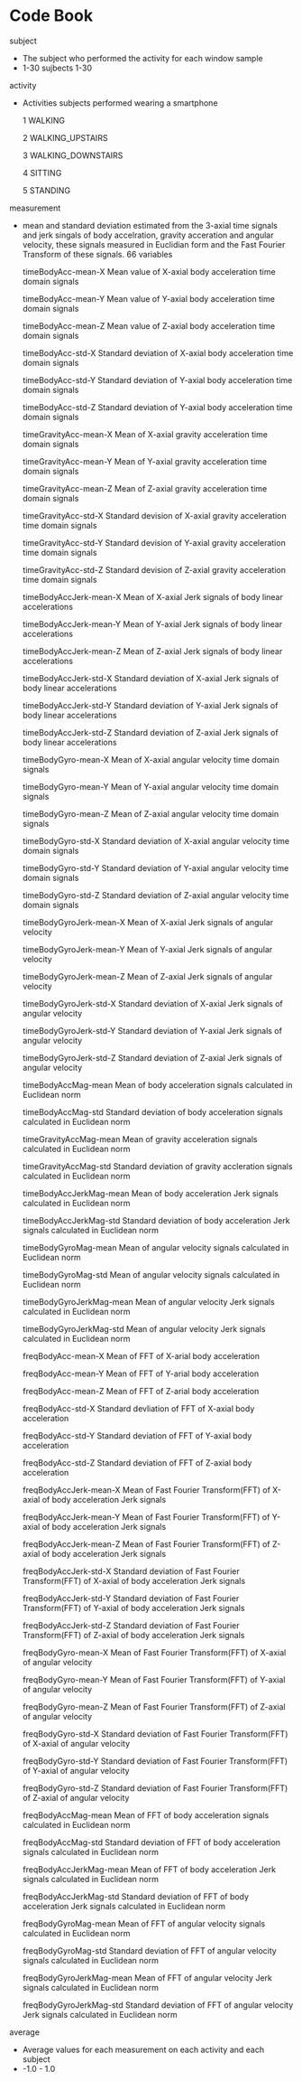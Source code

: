 Code Book
==========================


subject 
* The subject who performed the activity for each window sample
* 1-30  sujbects 1-30
  
activity
* Activities subjects performed wearing a smartphone 

  1  WALKING
  
  2  WALKING_UPSTAIRS
  
  3  WALKING_DOWNSTAIRS
  
  4  SITTING
  
  5 STANDING


measurement
* mean and standard deviation estimated from the 3-axial time signals and jerk singals of body accelration, gravity acceration and angular velocity, these signals measured in Euclidian form and the Fast Fourier Transform of these signals. 66 variables 

  timeBodyAcc-mean-X   Mean value of  X-axial body acceleration time domain signals
  
  timeBodyAcc-mean-Y   Mean value of Y-axial body acceleration time domain signals

  timeBodyAcc-mean-Z   Mean value of Z-axial body acceleration time domain signals

  timeBodyAcc-std-X    Standard deviation of X-axial body acceleration time domain signals
  
  timeBodyAcc-std-Y    Standard deviation of Y-axial body acceleration time domain signals  
  
  timeBodyAcc-std-Z    Standard deviation of Y-axial body acceleration time domain signals
  
  timeGravityAcc-mean-X   Mean of X-axial gravity acceleration time domain signals
  
  timeGravityAcc-mean-Y   Mean of Y-axial gravity acceleration time domain signals
  
  timeGravityAcc-mean-Z   Mean of Z-axial gravity acceleration time domain signals
  
  timeGravityAcc-std-X    Standard devision of X-axial gravity acceleration time domain signals 
  
  timeGravityAcc-std-Y    Standard devision of Y-axial gravity acceleration time domain signals
  
  timeGravityAcc-std-Z    Standard devision of Z-axial gravity acceleration time domain signals
  
  timeBodyAccJerk-mean-X  Mean of X-axial Jerk signals of body linear accelerations
  
  timeBodyAccJerk-mean-Y  Mean of Y-axial Jerk signals of body linear accelerations
  
  timeBodyAccJerk-mean-Z  Mean of Z-axial Jerk signals of body linear accelerations
  
  timeBodyAccJerk-std-X   Standard deviation of X-axial Jerk signals of body linear accelerations
  
  timeBodyAccJerk-std-Y   Standard deviation of Y-axial Jerk signals of body linear accelerations
  
  timeBodyAccJerk-std-Z   Standard deviation of Z-axial Jerk signals of body linear accelerations

  timeBodyGyro-mean-X     Mean of X-axial angular velocity time domain signals

  timeBodyGyro-mean-Y     Mean of Y-axial angular velocity time domain signals

  timeBodyGyro-mean-Z     Mean of Z-axial angular velocity time domain signals

  timeBodyGyro-std-X      Standard deviation of X-axial angular velocity time domain signals

  timeBodyGyro-std-Y      Standard deviation of Y-axial angular velocity time domain signals

  timeBodyGyro-std-Z      Standard deviation of  Z-axial angular velocity time domain signals

  timeBodyGyroJerk-mean-X Mean of X-axial Jerk signals of angular velocity

  timeBodyGyroJerk-mean-Y Mean of Y-axial Jerk signals of angular velocity

  timeBodyGyroJerk-mean-Z Mean of Z-axial Jerk signals of angular velocity

  timeBodyGyroJerk-std-X  Standard deviation of X-axial Jerk signals of angular velocity

  timeBodyGyroJerk-std-Y  Standard deviation of Y-axial Jerk signals of angular velocity

  timeBodyGyroJerk-std-Z  Standard deviation of Z-axial Jerk signals of angular velocity

  timeBodyAccMag-mean     Mean of body acceleration signals calculated in Euclidean norm

  timeBodyAccMag-std      Standard deviation of body acceleration signals calculated in Euclidean norm

  timeGravityAccMag-mean  Mean of gravity acceleration signals calculated in Euclidean norm

  timeGravityAccMag-std   Standard deviation of gravity accleration signals calculated in Euclidean norm

  timeBodyAccJerkMag-mean Mean of body acceleration Jerk signals calculated in Euclidean norm

  timeBodyAccJerkMag-std  Standard deviation of body acceleration Jerk signals calculated in Euclidean norm

  timeBodyGyroMag-mean    Mean of angular velocity signals calculated in Euclidean norm

  timeBodyGyroMag-std     Mean of angular velocity signals calculated in Euclidean norm

  timeBodyGyroJerkMag-mean Mean of angular velocity Jerk signals calculated in Euclidean norm

  timeBodyGyroJerkMag-std Mean of angular velocity Jerk signals calculated in Euclidean norm

  freqBodyAcc-mean-X      Mean of FFT of X-arial body acceleration

  freqBodyAcc-mean-Y      Mean of FFT of Y-arial body acceleration

  freqBodyAcc-mean-Z      Mean of FFT of Z-arial body acceleration

  freqBodyAcc-std-X       Standard devliation of FFT of X-axial body acceleration

  freqBodyAcc-std-Y       Standard deviation of FFT of Y-axial body acceleration

  freqBodyAcc-std-Z       Standard deviation of FFT of Z-axial body acceleration

  freqBodyAccJerk-mean-X  Mean of Fast Fourier Transform(FFT) of X-axial of body acceleration Jerk signals

  freqBodyAccJerk-mean-Y  Mean of Fast Fourier Transform(FFT) of Y-axial of body acceleration Jerk signals

  freqBodyAccJerk-mean-Z  Mean of Fast Fourier Transform(FFT) of Z-axial of body acceleration Jerk signals

  freqBodyAccJerk-std-X   Standard deviation of Fast Fourier Transform(FFT) of X-axial of body acceleration Jerk signals

  freqBodyAccJerk-std-Y   Standard deviation of Fast Fourier Transform(FFT) of Y-axial of body acceleration Jerk signals

  freqBodyAccJerk-std-Z   Standard deviation of Fast Fourier Transform(FFT) of Z-axial of body acceleration Jerk signals

  freqBodyGyro-mean-X     Mean of Fast Fourier Transform(FFT) of X-axial of angular velocity

  freqBodyGyro-mean-Y     Mean of Fast Fourier Transform(FFT) of Y-axial of angular velocity

  freqBodyGyro-mean-Z     Mean of Fast Fourier Transform(FFT) of Z-axial of angular velocity

  freqBodyGyro-std-X      Standard deviation of Fast Fourier Transform(FFT) of X-axial of angular velocity

  freqBodyGyro-std-Y      Standard deviation of Fast Fourier Transform(FFT) of Y-axial of angular velocity

  freqBodyGyro-std-Z      Standard deviation of Fast Fourier Transform(FFT) of Z-axial of angular velocity

  freqBodyAccMag-mean     Mean of FFT of body acceleration signals calculated in Euclidean norm

  freqBodyAccMag-std      Standard deviation of FFT of body acceleration signals calculated in Euclidean norm

  freqBodyAccJerkMag-mean Mean of FFT of body acceleration Jerk signals calculated in Euclidean norm

  freqBodyAccJerkMag-std  Standard deviation of FFT of body acceleration Jerk signals calculated in Euclidean norm

  freqBodyGyroMag-mean    Mean of FFT of angular velocity signals calculated in Euclidean norm
  
  freqBodyGyroMag-std     Standard deviation of FFT of angular velocity signals calculated in Euclidean norm
  
  freqBodyGyroJerkMag-mean Mean of FFT of angular velocity Jerk signals calculated in Euclidean norm
  
  freqBodyGyroJerkMag-std Standard deviation of FFT of angular velocity Jerk signals calculated in Euclidean norm

average
* Average values for each measurement on each activity and each subject
* -1.0 - 1.0
